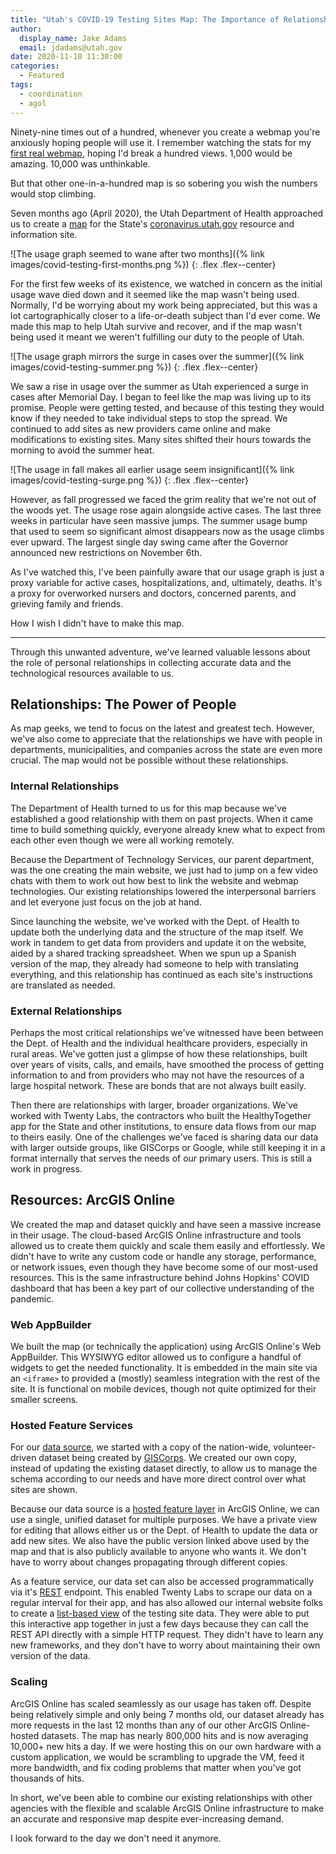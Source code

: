 ```yaml
---
title: "Utah's COVID-19 Testing Sites Map: The Importance of Relationships and Resources"
author:
  display_name: Jake Adams
  email: jdadams@utah.gov
date: 2020-11-10 11:30:00
categories:
  - Featured
tags:
  - coordination
  - agol
---
```


Ninety-nine times out of a hundred, whenever you create a webmap you're anxiously hoping people will use it. I remember watching the stats for my [first real webmap](https://cacheut.maps.arcgis.com/apps/webappviewer/index.html?id=1c0d0315182f4a31af512605854f4d2c), hoping I'd break a hundred views. 1,000 would be amazing. 10,000 was unthinkable.

But that other one-in-a-hundred map is so sobering you wish the numbers would stop climbing.

Seven months ago (April 2020), the Utah Department of Health approached us to create a [map](https://coronavirus.utah.gov/utah-covid-19-testing-locations) for the State's [coronavirus.utah.gov](https://coronavirus.utah.gov) resource and information site.

![The usage graph seemed to wane after two months]({% link images/covid-testing-first-months.png %})
{: .flex .flex--center}

For the first few weeks of its existence, we watched in concern as the initial usage wave died down and it seemed like the map wasn't being used. Normally, I'd be worrying about my work being appreciated, but this was a lot cartographically closer to a life-or-death subject than I'd ever come. We made this map to help Utah survive and recover, and if the map wasn't being used it meant we weren't fulfilling our duty to the people of Utah.

![The usage graph mirrors the surge in cases over the summer]({% link images/covid-testing-summer.png %})
{: .flex .flex--center}

We saw a rise in usage over the summer as Utah experienced a surge in cases after Memorial Day. I began to feel like the map was living up to its promise. People were getting tested, and because of this testing they would know if they needed to take individual steps to stop the spread. We continued to add sites as new providers came online and make modifications to existing sites. Many sites shifted their hours towards the morning to avoid the summer heat.

![The usage in fall makes all earlier usage seem insignificant]({% link images/covid-testing-surge.png %})
{: .flex .flex--center}

However, as fall progressed we faced the grim reality that we're not out of the woods yet. The usage rose again alongside active cases. The last three weeks in particular have seen massive jumps. The summer usage bump that used to seem so significant almost disappears now as the usage climbs ever upward. The largest single day swing came after the Governor announced new restrictions on November 6th.

As I've watched this, I've been painfully aware that our usage graph is just a proxy variable for active cases, hospitalizations, and, ultimately, deaths. It's a proxy for overworked nursers and doctors, concerned parents, and grieving family and friends.

How I wish I didn't have to make this map.

---

Through this unwanted adventure, we've learned valuable lessons about the role of personal relationships in collecting accurate data and the technological resources available to us.

## Relationships: The Power of People

As map geeks, we tend to focus on the latest and greatest tech. However, we've also come to appreciate that the relationships we have with people in departments, municipalities, and companies across the state are even more crucial. The map would not be possible without these relationships.

### Internal Relationships

The Department of Health turned to us for this map because we've established a good relationship with them on past projects. When it came time to build something quickly, everyone already knew what to expect from each other even though we were all working remotely.

Because the Department of Technology Services, our parent department, was the one creating the main website, we just had to jump on a few video chats with them to work out how best to link the website and webmap technologies. Our existing relationships lowered the interpersonal barriers and let everyone just focus on the job at hand.

Since launching the website, we've worked with the Dept. of Health to update both the underlying data and the structure of the map itself. We work in tandem to get data from providers and update it on the website, aided by a shared tracking spreadsheet. When we spun up a Spanish version of the map, they already had someone to help with translating everything, and this relationship has continued as each site's instructions are translated as needed.

### External Relationships

Perhaps the most critical relationships we've witnessed have been between the Dept. of Health and the individual healthcare providers, especially in rural areas. We've gotten just a glimpse of how these relationships, built over years of visits, calls, and emails, have smoothed the process of getting information to and from providers who may not have the resources of a large hospital network. These are bonds that are not always built easily.

Then there are relationships with larger, broader organizations. We've worked with Twenty Labs, the contractors who built the HealthyTogether app for the State and other institutions, to ensure data flows from our map to theirs easily. One of the challenges we've faced is sharing data our data with larger outside groups, like GISCorps or Google, while still keeping it in a format internally that serves the needs of our primary users. This is still a work in progress.

## Resources: ArcGIS Online

We created the map and dataset quickly and have seen a massive increase in their usage. The cloud-based ArcGIS Online infrastructure and tools allowed us to create them quickly and scale them easily and effortlessly. We didn't have to write any custom code or handle any storage, performance, or network issues, even though they have become some of our most-used resources. This is the same infrastructure behind Johns Hopkins' COVID dashboard that has been a key part of our collective understanding of the pandemic.

### Web AppBuilder

We built the map (or technically the application) using ArcGIS Online's Web AppBuilder. This WYSIWYG editor allowed us to configure a handful of widgets to get the needed functionality. It is embedded in the main site via an `<iframe>` to provided a (mostly) seamless integration with the rest of the site. It is functional on mobile devices, though not quite optimized for their smaller screens.

### Hosted Feature Services

For our [data source](https://utah.maps.arcgis.com/home/item.html?id=83b9c8ea89074aedbaea17cfbde98dec), we started with a copy of the nation-wide, volunteer-driven dataset being created by [GISCorps](https://covid-19-giscorps.hub.arcgis.com/pages/contribute-covid-19-testing-sites-data). We created our own copy, instead of updating the existing dataset directly, to allow us to manage the schema according to our needs and have more direct control over what sites are shown.

Because our data source is a [hosted feature layer](https://doc.arcgis.com/en/arcgis-online/reference/feature-layers.htm) in ArcGIS Online, we can use a single, unified dataset for multiple purposes. We have a private view for editing that allows either us or the Dept. of Health to update the data or add new sites. We also have the public version linked above used by the map and that is also publicly available to anyone who wants it. We don't have to worry about changes propagating through different copies.

As a feature service, our data set can also be accessed programmatically via it's [REST](https://developers.arcgis.com/rest/) endpoint. This enabled Twenty Labs to scrape our data on a regular interval for their app, and has also allowed our internal website folks to create a [list-based view](https://coronavirus.utah.gov/covid-testing-locations-list) of the testing site data. They were able to put this interactive app together in just a few days because they can call the REST API directly with a simple HTTP request. They didn't have to learn any new frameworks, and they don't have to worry about maintaining their own version of the data.

### Scaling

ArcGIS Online has scaled seamlessly as our usage has taken off. Despite being relatively simple and only being 7 months old, our dataset already has more requests in the last 12 months than any of our other ArcGIS Online-hosted datasets. The map has nearly 800,000 hits and is now averaging 10,000+ new hits a day. If we were hosting this on our own hardware with a custom application, we would be scrambling to upgrade the VM, feed it more bandwidth, and fix coding problems that matter when you've got thousands of hits.

In short, we've been able to combine our existing relationships with other agencies with the flexible and scalable ArcGIS Online infrastructure to make an accurate and responsive map despite ever-increasing demand.

I look forward to the day we don't need it anymore.
